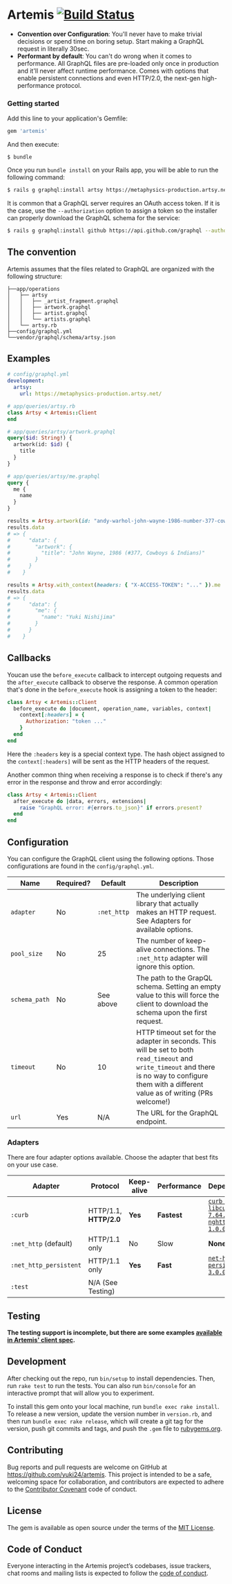 # Artemis [![Build Status](https://travis-ci.org/yuki24/artemis.svg?branch=master)](https://travis-ci.org/yuki24/artemis)

 * **Convention over Configuration**: You'll never have to make trivial decisions or spend time on boring setup. Start
  making a GraphQL request in literally 30sec.
 * **Performant by default**: You can't do wrong when it comes to performance. All GraphQL files are pre-loaded only
  once in production and it'll never affect runtime performance. Comes with options that enable persistent connections
   and even HTTP/2.0, the next-gen high-performance protocol.

### Getting started

Add this line to your application's Gemfile:

```ruby
gem 'artemis'
```

And then execute:

    $ bundle

Once you run `bundle install` on your Rails app, you will be able to run the following command:


```sh
$ rails g graphql:install artsy https://metaphysics-production.artsy.net/
```

It is common that a GraphQL server requires an OAuth access token. If it is the case, use the `--authorization` option
to assign a token so the installer can properly download the GraphQL schema for the service:

```sh
$ rails g graphql:install github https://api.github.com/graphql --authorization 'token ...'
```

## The convention

Artemis assumes that the files related to GraphQL are organized with the following structure:

```
├──app/operations
│   ├── artsy
│   │   ├── _artist_fragment.graphql
│   │   ├── artwork.graphql
│   │   ├── artist.graphql
│   │   └── artists.graphql
│   └── artsy.rb
├──config/graphql.yml
└──vendor/graphql/schema/artsy.json
```

## Examples

```yml
# config/graphql.yml
development:
  artsy:
    url: https://metaphysics-production.artsy.net/
```

```ruby
# app/queries/artsy.rb
class Artsy < Artemis::Client
end
```

```graphql
# app/queries/artsy/artwork.graphql
query($id: String!) {
  artwork(id: $id) {
    title
  }
}

# app/queries/artsy/me.graphql
query {
  me {
    name
  }
}
```

```ruby
results = Artsy.artwork(id: "andy-warhol-john-wayne-1986-number-377-cowboys-and-indians")
results.data
# => {
#      "data": {
#        "artwork": {
#          "title": "John Wayne, 1986 (#377, Cowboys & Indians)"
#        }
#      }
#    }

results = Artsy.with_context(headers: { "X-ACCESS-TOKEN": "..." }).me
results.data
# => {
#      "data": {
#        "me": {
#          "name": "Yuki Nishijima"
#        }
#      }
#    }
```

## Callbacks

Youcan use the `before_execute` callback to intercept outgoing requests and the `after_execute` callback to observe the
response. A common operation that's done in the `before_execute` hook is assigning a token to the header:

```ruby
class Artsy < Artemis::Client
  before_execute do |document, operation_name, variables, context|
    context[:headers] = {
      Authorization: "token ..."
    }
  end
end
```

Here the `:headers` key is a special context type. The hash object assigned to the `context[:headers]` will be sent as
the HTTP headers of the request.

Another common thing when receiving a response is to check if there's any error in the response and throw and error
accordingly:

```ruby
class Artsy < Artemis::Client
  after_execute do |data, errors, extensions|
    raise "GraphQL error: #{errors.to_json}" if errors.present?
  end
end
```

## Configuration

You can configure the GraphQL client using the following options. Those configurations are found in the
`config/graphql.yml`.

| Name          | Required? | Default     | Description |
| ------------- | --------- | ------------| ----------- |
| `adapter`     | No        | `:net_http` | The underlying client library that actually makes an HTTP request. See Adapters for available options.
| `pool_size`   | No        | 25          | The number of keep-alive connections. The `:net_http` adapter will ignore this option.
| `schema_path` | No        | See above   | The path to the GrapQL schema. Setting an empty value to this will force the client to download the schema upon the first request.
| `timeout`     | No        | 10          | HTTP timeout set for the adapter in seconds. This will be set to both `read_timeout` and `write_timeout` and there is no way to configure them with a different value as of writing (PRs welcome!)
| `url`         | Yes       | N/A         | The URL for the GraphQL endpoint.

### Adapters

There are four adapter options available. Choose the adapter that best fits on your use case.

| Adapter                | Protocol                 | Keep-alive  | Performance | Dependencies |
| ---------------------- | ------------------------ | ----------- | ----------- | ------------ |
| `:curb`                | HTTP/1.1, **HTTP/2.0**   | **Yes**     | **Fastest** | [`curb 0.9.6+`](curb)<br>[`libcurl 7.64.0+`](curl)<br>[`nghttp2 1.0.0+`](nghttp)
| `:net_http` (default)  | HTTP/1.1 only            | No          | Slow        | **None**
| `:net_http_persistent` | HTTP/1.1 only            | **Yes**     | **Fast**    | [`net-http-persistent 3.0.0+`](nhp)
| `:test`                | N/A (See Testing)

## Testing

**The testing support is incomplete, but there are some examples [available in Artemis' client spec](https://github.com/yuki24/artemis/blob/74095f3acb050e87251439aed5f8b17778ffdd06/spec/client_spec.rb#L36-L54).**

## Development

After checking out the repo, run `bin/setup` to install dependencies. Then, run `rake test` to run the tests. You can also run `bin/console` for an interactive prompt that will allow you to experiment.

To install this gem onto your local machine, run `bundle exec rake install`. To release a new version, update the version number in `version.rb`, and then run `bundle exec rake release`, which will create a git tag for the version, push git commits and tags, and push the `.gem` file to [rubygems.org](https://rubygems.org).

## Contributing

Bug reports and pull requests are welcome on GitHub at https://github.com/yuki24/artemis. This project is intended to be a safe, welcoming space for collaboration, and contributors are expected to adhere to the [Contributor Covenant](http://contributor-covenant.org) code of conduct.

## License

The gem is available as open source under the terms of the [MIT License](https://opensource.org/licenses/MIT).

## Code of Conduct

Everyone interacting in the Artemis project’s codebases, issue trackers, chat rooms and mailing lists is expected to follow the [code of conduct](https://github.com/[USERNAME]/artemis/blob/master/CODE_OF_CONDUCT.md).

[curl]: https://curl.haxx.se/docs/http2.html
[nghttp]: https://nghttp2.org/
[nhp]: https://rubygems.org/gems/net-http-persistent